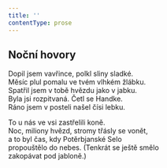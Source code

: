 ```yaml
---
title: ''
contentType: prose
---
```


## Noční hovory

Dopil jsem vavřince, polkl sliny sladké.  
Měsíc plul pomalu ve tvém vlhkém žlábku.  
Spatřil jsem v tobě hvězdu jako v jabku.  
Byla jsi rozpitvaná. Četl se Handke.  
Ráno jsem v posteli našel čísi lebku.

To u nás ve vsi zastřelili koně.  
Noc, miliony hvězd, stromy třásly se vonět,  
a to byl čas, kdy Potěrbjanské Selo  
propouštělo do nebes. (Tenkrát se ještě smělo  
zakopávat pod jabloně.)
